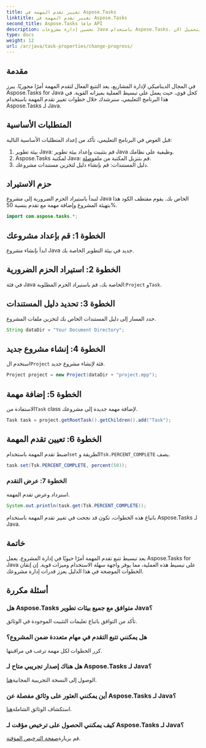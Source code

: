 ```yaml
---
title: تغيير تقدم المهمة في Aspose.Tasks
linktitle: تغيير تقدم المهمة في Aspose.Tasks
second_title: Aspose.Tasks جافا API
description: تحسين إدارة مشروعات Java باستخدام Aspose.Tasks. تعلم كيفية تعديل تقدم المهمة بسلاسة في هذا البرنامج التعليمي خطوة بخطوة. التحميل الان!
type: docs
weight: 12
url: /ar/java/task-properties/change-progress/
---
```

## مقدمة
في المجال الديناميكي لإدارة المشاريع، يعد التتبع الفعال لتقدم المهمة أمرًا محوريًا. يبرز Aspose.Tasks for Java كحل قوي، حيث يعمل على تبسيط العملية بميزاته القوية. في هذا البرنامج التعليمي، سنرشدك خلال خطوات تغيير تقدم المهمة باستخدام Aspose.Tasks لـ Java.
## المتطلبات الأساسية
قبل الغوص في البرنامج التعليمي، تأكد من إعداد المتطلبات الأساسية التالية:
1. بيئة تطوير Java: قم بتثبيت وإعداد بيئة تطوير Java وظيفية على نظامك.
2.  Aspose.Tasks لمكتبة Java: قم بتنزيل المكتبة من ملف[وصلة](https://releases.aspose.com/tasks/java/).
3. دليل المستندات: قم بإنشاء دليل لتخزين مستندات مشروعك.
## حزم الاستيراد
لنبدأ باستيراد الحزم الضرورية إلى مشروع Java الخاص بك. يقوم مقتطف الكود هذا بتهيئة المشروع وإضافة مهمة مع تقدم بنسبة 50%.
```java
import com.aspose.tasks.*;

```
## الخطوة 1: قم بإعداد مشروعك
ابدأ بإنشاء مشروع Java جديد في بيئة التطوير الخاصة بك.
## الخطوة 2: استيراد الحزم الضرورية
 في فئة Java الخاصة بك، قم باستيراد الحزم المطلوبة:`Project` و`Task`.
## الخطوة 3: تحديد دليل المستندات
حدد المسار إلى دليل المستندات الخاص بك لتخزين ملفات المشروع.
```java
String dataDir = "Your Document Directory";
```
## الخطوة 4: إنشاء مشروع جديد
 استخدم ال`Project` فئة لإنشاء مشروع جديد.
```java
Project project = new Project(dataDir + "project.mpp");
```
## الخطوة 5: إضافة مهمة
 الاستفادة من`Task` class لإضافة مهمة جديدة إلى مشروعك.
```java
Task task = project.getRootTask().getChildren().add("Task");
```
## الخطوة 6: تعيين تقدم المهمة
 اضبط تقدم المهمة باستخدام`set` الطريقة و`Tsk.PERCENT_COMPLETE` يصف.
```java
task.set(Tsk.PERCENT_COMPLETE, percent(50));
```
### الخطوة 7: عرض التقدم
استرداد وعرض تقدم المهمة.
```java
System.out.println(task.get(Tsk.PERCENT_COMPLETE));
```
باتباع هذه الخطوات، تكون قد نجحت في تغيير تقدم المهمة باستخدام Aspose.Tasks لـ Java.
## خاتمة
يعد تبسيط تتبع تقدم المهمة أمرًا حيويًا في إدارة المشروع. يعمل Aspose.Tasks for Java على تبسيط هذه العملية، مما يوفر واجهة سهلة الاستخدام وميزات قوية. إن إتقان الخطوات الموضحة في هذا الدليل يعزز قدرات إدارة مشروعك.
## أسئلة مكررة
### هل Aspose.Tasks متوافق مع جميع بيئات تطوير Java؟
تأكد من التوافق باتباع تعليمات التثبيت الموجودة في الوثائق.
### هل يمكنني تتبع التقدم في مهام متعددة ضمن المشروع؟
كرر الخطوات لكل مهمة ترغب في مراقبتها.
### هل هناك إصدار تجريبي متاح لـ Aspose.Tasks لـ Java؟
 الوصول إلى النسخة التجريبية المجانية[هنا](https://releases.aspose.com/).
### أين يمكنني العثور على وثائق مفصلة عن Aspose.Tasks لـ Java؟
 استكشاف الوثائق الشاملة[هنا](https://reference.aspose.com/tasks/java/).
### كيف يمكنني الحصول على ترخيص مؤقت لـ Aspose.Tasks لـ Java؟
 قم بزيارة[صفحة الترخيص المؤقتة](https://purchase.aspose.com/temporary-license/).